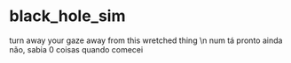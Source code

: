 # black_hole_sim
turn away your gaze away from this wretched thing
\n num tá pronto ainda não, sabia 0 coisas quando comecei

